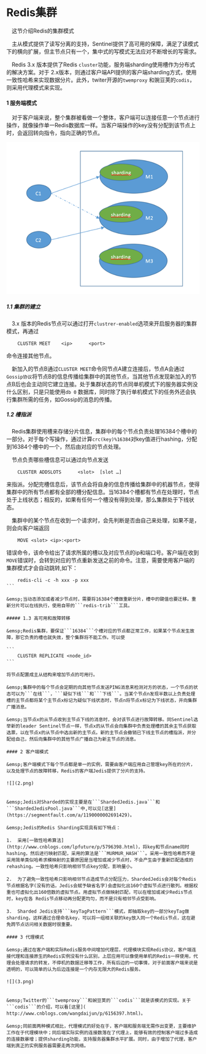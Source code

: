 # Redis集群


&emsp;这节介绍Redis的集群模式

&emsp;主从模式提供了读写分离的支持，Sentinel提供了高可用的保障，满足了读模式下的横向扩展，但主节点只有一个，集中式的写模式无法应对不断增长的写需求。

&emsp;Redis 3.x 版本提供了Redis ```cluster```功能，服务端sharding使用槽作为分布式的解决方案。对于 2.x版本，则通过客户端API提供的客户端sharding方式，使用一致性哈希来实现数据分片。此外，twiter开源的```twemproxy``` 和豌豆荚的```codis```，则采用代理模式来实现。

#### 1 服务端模式

&emsp;对于客户端来说，整个集群被看做一个整体，客户端可以连接任意一个节点进行操作，就像操作单一Redis数据库一样。当客户端操作的key没有分配到该节点上时，会返回转向指令，指向正确的节点。

![](1.png)

##### 1.1 集群的建立

&emsp;3.x 版本的Redis节点可以通过打开```clustrer-enabled```选项来开启服务器的集群模式，再通过

```
	CLUSTER MEET	<ip>	  <port>
```

命令连接其他节点。

&emsp;新加入的节点B通过```CLUSTER MEET```命令同节点A建立连接后，节点A会通过```Gossip协议```将节点B的信息传播给集群中的其他节点，当其他节点发现新加入的节点B后也会主动同它建立连接。处于集群状态的节点同单机模式下的服务器实例没什么区别，只是只能使用```db 0``` 数据库，同时除了执行单机模式下的任务外还会执行集群所需的任务，如Gossip的消息的传播。

##### 1.2 槽指派

&emsp;Redis集群使用槽来存储分片信息，集群中的每个节点负责处理16384个槽中的一部分。对于每个写操作，通过计算```crc(key)%16384```对key值进行hashing，分配到16384个槽中的一个，然后由对应的节点处理。

&emsp;节点负责哪些槽信息可以通过向节点发送

```
	CLUSTER ADDSLOTS	  <slot>  [slot …]
```

来指派。分配完槽信息后，该节点会将自身的信息传播给集群中的机器节点，使得集群中的所有节点都有全部的槽分配信息。当16384个槽都有节点在处理时，节点处于上线状态；相反的，如果有任何一个槽没有得到处理，那么集群处于下线状态。

&emsp;集群中的某个节点在收到一个请求时，会先判断是否由自己来处理，如果不是，则会向客户端返回

```
	MOVE <slot> <ip>:<port>
```

错误命令，该命令给出了请求所属的槽以及对应节点的ip和端口号。客户端在收到```MOVE```错误时，会转到对应的节点重新发送之前的命令。注意，需要使用客户端的集群模式才会自动跳转,如下：

````
	redis-cli -c -h xxx -p xxx
```

&emsp;当动态添加或者减少节点时，需要将16384个槽做重新分片，槽中的键值也要迁移。重新分片可以在线执行，使用自带的```redis-trib```工具。

##### 1.3 高可用和故障转移

&emsp;Redis集群，要保证```16384```个槽对应的节点都正常工作，如果某个节点发生故障，那它负责的槽也就失效，整个集群将不能工作。可以使

```
	CLUSTER REPLICATE <node_id>
```

将节点配置成主从结构来增加节点的可用行。

&emsp;集群中的每个节点会定期的向其他节点发送PING消息来检测对方的状态，一个节点的状态可以为```在线```，```疑似下线```和```下线```。当某个节点n发现半数以上负责处理槽的主节点都将某个主节点x标记为疑似下线状态时，节点n将节点x标记为下线状态，并向集群广播消息。

&emsp;当节点x的从节点收到主节点下线的消息时，会对该节点进行故障转移。同Sentinel选举新的leader Sentinel节点一样，节点x的从节点会向集群中负责处理槽的其余主节点获取选票，以在节点x的从节点中选出新的主节点。新的主节点会撤销已下线主节点的槽指派，并分配给自己，然后向集群中的其他节点广播自己为新主节点的消息。

#### 2 客户端模式

&emsp;客户端模式下每个节点都是单一的实例，需要由客户端应用自己管理key所在的分片，以及处理节点的故障转移，Redis的客户端Jedis提供了分片的支持。

![](2.png)


&emsp;Jedis对Sharded的实现主要是在```ShardedJedis.java```和```ShardedJedisPool.java```中,可以见[这里](https://segmentfault.com/a/1190000002691429)。

&emsp;Jedis的Redis Sharding实现具有如下特点：

1.	采用[一致性哈希算法](http://www.cnblogs.com/lpfuture/p/5796398.html)，将key和节点name同时hashing，然后进行映射匹配，采用的算法是```MURMUR_HASH```。采用一致性哈希而不是采用简单类似哈希求模映射的主要原因是当增加或减少节点时，不会产生由于重新匹配造成的rehashing。一致性哈希只影响相邻节点key分配，影响量小。

2.	为了避免一致性哈希只影响相邻节点造成节点分配压力，ShardedJedis会对每个Redis节点根据名字(没有的话，Jedis会赋予缺省名字)会虚拟化出160个虚拟节点进行散列。根据权重也可虚拟化出160倍数的虚拟节点。用虚拟节点做映射匹配，可以在增加或减少Redis节点时，key在各 Redis节点移动再分配更均匀，而不是只有相邻节点受影响。

3.	Sharded Jedis支持```keyTagPattern```模式，即抽取key的一部分keyTag做sharding，这样通过合理命名key，可以将一组相关联的key放入同一个Redis节点，这在避免跨节点访问相关数据时很重要。

#### 3 代理模式

&emsp;通过在客户端和实际Redis服务中间增加代理层，代理模块实现Redis协议，客户端连接代理和连接原生的Redis实例没有什么区别，上层应用可以像使用单机的Redis一样使用，代理会处理请求的转发，不停机的数据迁移等工作，所有后边的一切事情，对于前面客户端来说是透明的，可以简单的认为后边连接是一个内存无限大的Redis服务。

![](3.png)


&emsp;Twitter的```twemproxy```和豌豆荚的```codis```就是该模式的实现。关于```codis```的介绍，可以看[这里]( http://www.cnblogs.com/wangdaijun/p/6156397.html)。

&emsp;同前面两种模式相比，代理模式的好处在于，客户端和服务端无需作出变更，主要维护工作在于代理模块中；同后端实际实例的连接数落在了代理上，能够有效的控制客户端过多造成的连接数暴增；提供sharding功能，支持服务器集群水平扩展。同时，由于增加了代理，客户端到真正的实例服务器需要走两次网络。



